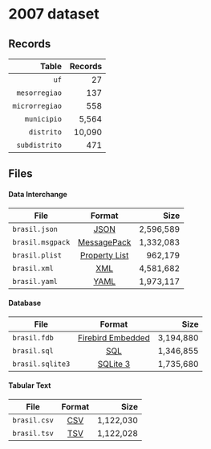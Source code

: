 # 2007 dataset

## Records

|          Table | Records |
| --------------:| -------:|
|           `uf` |      27 |
|  `mesorregiao` |     137 |
| `microrregiao` |     558 |
|    `municipio` |   5,564 |
|     `distrito` |  10,090 |
|  `subdistrito` |     471 |

## Files

#### Data Interchange

| File             | Format                                                       |      Size |
| ---------------- |:------------------------------------------------------------:| ---------:|
| `brasil.json`    | [JSON](https://en.wikipedia.org/wiki/JSON)                   | 2,596,589 |
| `brasil.msgpack` | [MessagePack](https://en.wikipedia.org/wiki/MessagePack)     | 1,332,083 |
| `brasil.plist`   | [Property List](https://en.wikipedia.org/wiki/Property_list) |   962,179 |
| `brasil.xml`     | [XML](https://en.wikipedia.org/wiki/XML)                     | 4,581,682 |
| `brasil.yaml`    | [YAML](https://en.wikipedia.org/wiki/YAML)                   | 1,973,117 |

#### Database

| File             | Format                                                                                 |      Size |
| ---------------- |:--------------------------------------------------------------------------------------:| ---------:|
| `brasil.fdb`     | [Firebird Embedded](https://en.wikipedia.org/wiki/Embedded_database#Firebird_Embedded) | 3,194,880 |
| `brasil.sql`     | [SQL](https://en.wikipedia.org/wiki/SQL)                                               | 1,346,855 |
| `brasil.sqlite3` | [SQLite 3](https://en.wikipedia.org/wiki/SQLite)                                       | 1,735,680 |

#### Tabular Text

| File         | Format                                                      |      Size |
| ------------ |:-----------------------------------------------------------:| ---------:|
| `brasil.csv` | [CSV](https://en.wikipedia.org/wiki/Comma-separated_values) | 1,122,030 |
| `brasil.tsv` | [TSV](https://en.wikipedia.org/wiki/Tab-separated_values)   | 1,122,028 |
